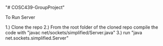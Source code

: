 "# COSC439-GroupProject" 

To Run Server

1.) Clone the repo
2.) From the root folder of the cloned repo compile the code with "javac net/sockets/simplified/Server.java"
3.) run "java net.sockets.simplified.Server"